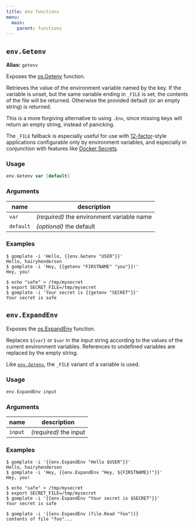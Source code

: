 ```yaml
---
title: env functions
menu:
  main:
    parent: functions
---
```


[12-factor]: https://12factor.net
[Docker Secrets]: https://docs.docker.com/engine/swarm/secrets/#build-support-for-docker-secrets-into-your-images

## `env.Getenv`

**Alias:** `getenv`

Exposes the [os.Getenv](https://golang.org/pkg/os/#Getenv) function.

Retrieves the value of the environment variable named by the key. If the
variable is unset, but the same variable ending in `_FILE` is set, the contents
of the file will be returned. Otherwise the provided default (or an empty
string) is returned.

This is a more forgiving alternative to using `.Env`, since missing keys will
return an empty string, instead of panicking.

The `_FILE` fallback is especially useful for use with [12-factor][]-style
applications configurable only by environment variables, and especially in
conjunction with features like [Docker Secrets][].

### Usage

```go
env.Getenv var [default]
```

### Arguments

| name | description |
|------|-------------|
| `var` | _(required)_ the environment variable name |
| `default` | _(optional)_ the default |

### Examples

```console
$ gomplate -i 'Hello, {{env.Getenv "USER"}}'
Hello, hairyhenderson
$ gomplate -i 'Hey, {{getenv "FIRSTNAME" "you"}}!'
Hey, you!
```
```console
$ echo "safe" > /tmp/mysecret
$ export SECRET_FILE=/tmp/mysecret
$ gomplate -i 'Your secret is {{getenv "SECRET"}}'
Your secret is safe
```

## `env.ExpandEnv`

Exposes the [os.ExpandEnv](https://golang.org/pkg/os/#ExpandEnv) function.

Replaces `${var}` or `$var` in the input string according to the values of the
current environment variables. References to undefined variables are replaced by the empty string.

Like [`env.Getenv`](#env-getenv), the `_FILE` variant of a variable is used.

### Usage

```go
env.ExpandEnv input
```

### Arguments

| name | description |
|------|-------------|
| `input` | _(required)_ the input |

### Examples

```console
$ gomplate -i '{{env.ExpandEnv "Hello $USER"}}'
Hello, hairyhenderson
$ gomplate -i 'Hey, {{env.ExpandEnv "Hey, ${FIRSTNAME}!"}}'
Hey, you!
```
```console
$ echo "safe" > /tmp/mysecret
$ export SECRET_FILE=/tmp/mysecret
$ gomplate -i '{{env.ExpandEnv "Your secret is $SECRET"}}'
Your secret is safe
```
```console
$ gomplate -i '{{env.ExpandEnv (file.Read "foo")}}
contents of file "foo"...
```
